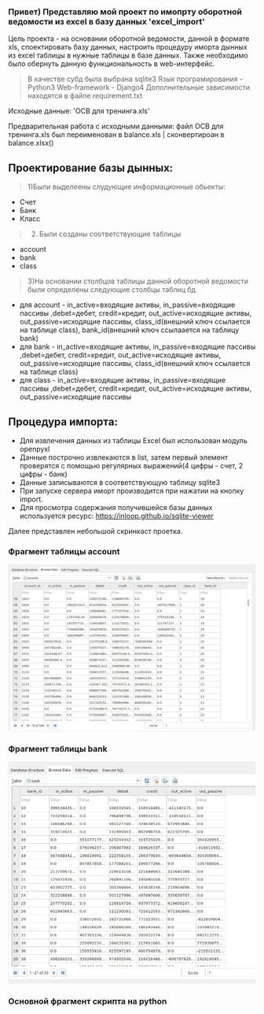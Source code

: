### Привет) Представляю мой проект по имопрту оборотной ведомости из excel в базу данных 'excel_import'

Цель проекта - на основании оборотной ведомости, данной в формате xls, споектировать базу данных, 
настроить процедуру иморта дынных из excel таблицы в нужные таблицы в базе данных. Также необходимо было обернуть данную функциональность в web-интерфейс.

>В качестве субд была выбрана sqlite3
>Язык програмирования - Python3
>Web-framework - Django4
>Дополнительные зависимости находятся в файле requirement.txt

Исходные данные: 'ОСВ для тренинга.xls'

Предварительная работа с исходными данными: файл ОСВ для тренинга.xls был переименован в balance.xls | сконвертироан в balance.xlsx()

Проектирование базы дынных:
---
>1)Были выделеены слудующие информационные обьекты:

* Счет
* Банк 
* Класс 

>2) Были созданы соответствующие таблицы 

* account
* bank
* class

>3)На основании столбцов таблицы данной оборотной ведомости были определены следующие столбцы таблиц бд

* для account - in_active=входящие активы, in_passive=входящие пассивы ,debet=дебет, credit=кредит,
out_active=исходящие активы, out_passive=исходящие пассивы, class_id(внешний ключ ссылается на таблице class), 
bank_id(внешний ключ ссылаается на таблицу bank)
* для bank - in_active=входящие активы, in_passive=входящие пассивы ,debet=дебет, credit=кредит,
out_active=исходящие активы, out_passive=исходящие пассивы, class_id(внешний ключ ссылается на таблице class)
* для class - in_active=входящие активы, in_passive=входящие пассивы ,debet=дебет, credit=кредит,
out_active=исходящие активы, out_passive=исходящие пассивы


Процедура импорта:
---
+ Для извлечения данных из таблицы Excel был использован модуль openpyxl
+ Данные построчно извлекаются в list, затем первый элемент проверятся с помощью регулярных выражений(4 цифры - счет, 2 цифры - банк)
+ Данные записываются в соответствующую таблицу sqlite3
+ При запуске сервера иморт производится при нажатии на кнопку import.
+ Для просмотра содержания получившейся базы данных используется ресурс: https://inloop.github.io/sqlite-viewer

Далее представлен небольшой скринкаст проетка.

### Фрагмент таблицы account
![Альтернативный текст](./screenshots/account.png)
### Фрагмент таблицы bank
![Альтернативный текст](./screenshots/bank.png)

### Основной фрагмент скрипта на python
